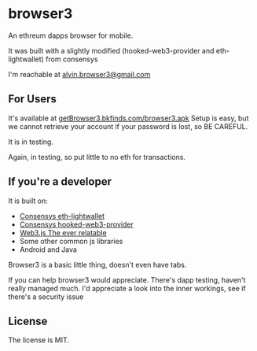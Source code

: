 # browser3
An ethreum dapps browser for mobile.

It was built with a slightly modified (hooked-web3-provider and eth-lightwallet) from consensys

I'm reachable at [alvin.browser3@gmail.com](mailto:alvin.browser3@gmail.com)

## For Users
It's available at [getBrowser3.bkfinds.com/browser3.apk](https://getBrowser3.bkfinds.com/browser3.apk)
Setup is easy, but we cannot retrieve your account if your password is lost, so BE CAREFUL.

It is in testing.

Again, in testing, so put little to no eth for transactions.


## If you're a developer
It is built on:
* [Consensys eth-lightwallet](https://github.com/ConsenSys/eth-lightwallet)
* [Consensys hooked-web3-provider](https://github.com/ConsenSys/hooked-web3-provider)
* [Web3.js The ever relatable](https://github.com/ethereum/web3.js)
* Some other common js libraries
* Android and Java

Browser3 is a basic little thing, doesn't even have tabs.

If you can help browser3 would appreciate.
There's dapp testing, haven't really managed much.
I'd appreciate a look into the inner workings, see if there's a security issue 

## License
The license is MIT. 
